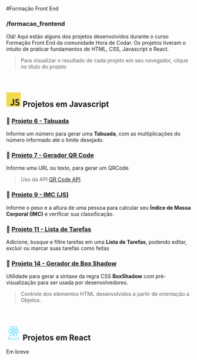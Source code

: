 #Formação Front End
### /formacao_frontend
Olá! Aqui estão alguns dos projetos desenvolvidos durante o curso Formação Front End da comunidade Hora de Codar.
Os projetos tiveram o intuito de praticar fundamentos de HTML, CSS, Javascript e React.
> Para visualizar o resultado de cada projeto em seu navegador, clique no título do projeto
<br/>

## <img src="https://raw.githubusercontent.com/devicons/devicon/master/icons/javascript/javascript-original.svg" alt="javascript" width="40" height="40"/> Projetos em Javascript

### :small_blue_diamond: [Projeto 6 - Tabuada](<https://matheuscoutol.github.io/formacao_frontend/Projeto 6_Tabuada/index.html>)
Informe um número para gerar uma **Tabuada**, com as multiplicações do número informado até o limite desejado.

### :small_orange_diamond: [Projeto 7 - Gerador QR Code](<https://matheuscoutol.github.io/formacao_frontend/Projeto 7_Gerador QR Code/index.html>)
Informe uma URL ou texto, para gerar um QRCode.
>Uso da API [QR Code API](https://goqr.me/api/).

### :small_blue_diamond: [Projeto 9 - IMC (JS)](<https://matheuscoutol.github.io/formacao_frontend/Projeto 9_Calc IMC/index.html>)
Informe o peso e a altura de uma pessoa para calcular seu **Índice de Massa Corporal (IMC)** e verificar sua classificação.

### :small_orange_diamond: [Projeto 11 - Lista de Tarefas](<https://matheuscoutol.github.io/formacao_frontend/Projeto 11_ToDo/index.html>)
Adicione, busque e filtre tarefas em uma **Lista de Tarefas**, podendo editar, excluir ou marcar suas tarefas como feitas

### :small_blue_diamond: [Projeto 14 - Gerador de Box Shadow](<https://matheuscoutol.github.io/formacao_frontend/Projeto 14_Box Shadow/index.html>)
Utilidade para gerar a sintaxe da regra CSS **BoxShadow** com pré-visualização para ser usada por desenvolvedores.
>Controle dos elementos HTML desenvolvidos a partir de orientação a Objetos.
<br/>

## <img src="https://raw.githubusercontent.com/devicons/devicon/master/icons/react/react-original-wordmark.svg" alt="react" width="40" height="40"/> Projetos em React
Em breve
